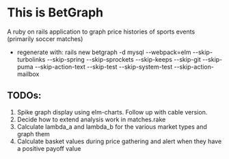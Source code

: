 # This is BetGraph

A ruby on rails application to graph price histories of sports events
(primarily soccer matches)

* regenerate with:
  rails new betgraph -d mysql --webpack=elm --skip-turbolinks --skip-spring --skip-sprockets
  --skip-keeps --skip-git --skip-puma --skip-action-text --skip-test --skip-system-test
  --skip-action-mailbox

TODOs:
------
1. Spike graph display using elm-charts. Follow up with cable version.
2. Decide how to extend analysis work in matches.rake
3. Calculate lambda_a and lambda_b for the various market types and graph them
4. Calculate basket values during price gathering and alert when they have a positive payoff value


